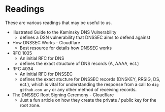 # Readings

These are various readings that may be useful to us.

- Illustrated Guide to the Kaminsky DNS Vulnerability
  - defines a DSN vulnerability that DNSSEC aims to defend against
- How DNSSEC Works - Cloudflare
  - Best resource for details how DNSSEC works
- RFC 1035
  - An initial RFC for DNS
  - defines the exact structure of DNS records (A, AAAA, ect.)
- RFC 4034
  - An initial RFC for DNSSEC
  - defines the exact stucture for DNSSEC records (DNSKEY, RRSIG, DS, ect.),
  which is vital for understanding the response from a call to 
  `dig github.com any` or any other method of receiving records.
- The DNSSEC Root Signing Ceremony - Cloudflare
  - Just a fun article on how they create the private / public key for the
  root zone.

